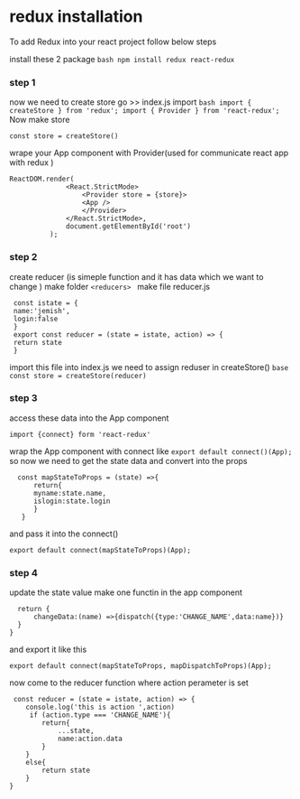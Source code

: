 # redux installation

To add Redux into your react project follow below steps

install these 2 package 
    ```bash
    npm install redux react-redux
    ```
### step 1
now we need to create store
go  >> index.js 
    import 
    ```bash
       import { createStore } from 'redux';
       import { Provider } from 'react-redux';
    ```
 Now make store 

```base
const store = createStore()
```
wrape your App component with Provider(used for communicate react app with redux ) 
  ```
  ReactDOM.render(
                <React.StrictMode>
                    <Provider store = {store}>
                    <App />
                    </Provider>
                </React.StrictMode>,
                document.getElementById('root')
            );
  ```
  
### step 2
 create reducer (is simeple function and it has data which we want to change )
 make folder 
        ```
            <reducers> 
         ```
 make file reducer.js
   ``` 
    const istate = {
    name:'jemish',
    login:false
    }
    export const reducer = (state = istate, action) => {
    return state
    }
   ```
   import this file into index.js 
   we need to assign reduser in createStore() 
    ```base
        const store = createStore(reducer)
    ```
   ### step 3 
   access these data into the App component 
   
   ```import {connect} form 'react-redux'```
   
   wrap the App component with connect like
   ```export default connect()(App);```
so now we need to get the state data and convert into the props 
  ```
    const mapStateToProps = (state) =>{
        return{
        myname:state.name,
        islogin:state.login
        }
     }
  ```
and pass it into the connect()
```
export default connect(mapStateToProps)(App);
```
### step 4
update the state value 
make one functin in the app component 
```const mapDispatchToProps = (dispatch) => {
  return {
      changeData:(name) =>{dispatch({type:'CHANGE_NAME',data:name})}
  }
}
```
and export it like this
```
export default connect(mapStateToProps, mapDispatchToProps)(App);
```

now come to the reducer function where action perameter is set 
```
 const reducer = (state = istate, action) => {
    console.log('this is action ',action)
     if (action.type === 'CHANGE_NAME'){
        return{
            ...state,
            name:action.data
        }
    }
    else{
        return state
    }
}
```


